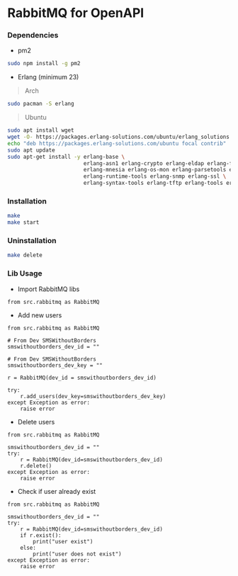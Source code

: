 # RabbitMQ for OpenAPI

### Dependencies

- pm2 
```bash
sudo npm install -g pm2
```

- Erlang (minimum 23)

> Arch
```bash
sudo pacman -S erlang
```

> Ubuntu
```bash
sudo apt install wget
wget -O- https://packages.erlang-solutions.com/ubuntu/erlang_solutions.asc | sudo apt-key add -
echo "deb https://packages.erlang-solutions.com/ubuntu focal contrib" | sudo tee /etc/apt/sources.list.d/erlang-solution.list
sudo apt update
sudo apt-get install -y erlang-base \
                        erlang-asn1 erlang-crypto erlang-eldap erlang-ftp erlang-inets \
                        erlang-mnesia erlang-os-mon erlang-parsetools erlang-public-key \
                        erlang-runtime-tools erlang-snmp erlang-ssl \
                        erlang-syntax-tools erlang-tftp erlang-tools erlang-xmerl

```


### Installation
```bash
make
make start
```

### Uninstallation
```bash
make delete
```

### Lib Usage
- Import RabbitMQ libs
```python3
from src.rabbitmq as RabbitMQ
```

- Add new users
```python3
from src.rabbitmq as RabbitMQ

# From Dev SMSWithoutBorders
smswithoutborders_dev_id = ""

# From Dev SMSWithoutBorders
smswithoutborders_dev_key = ""

r = RabbitMQ(dev_id = smswithoutborders_dev_id)

try:
	r.add_users(dev_key=smswithoutborders_dev_key)
except Exception as error:
	raise error
```

- Delete users
```python3
from src.rabbitmq as RabbitMQ

smswithoutborders_dev_id = ""
try:
	r = RabbitMQ(dev_id=smswithoutborders_dev_id)
	r.delete()
except Exception as error:
	raise error
```

- Check if user already exist
```python3
from src.rabbitmq as RabbitMQ

smswithoutborders_dev_id = ""
try:
	r = RabbitMQ(dev_id=smswithoutborders_dev_id)
	if r.exist():
		print("user exist")
	else:
		print("user does not exist")
except Exception as error:
	raise error
```
